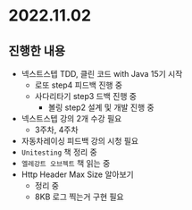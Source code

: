 # 2022.11.02

## 진행한 내용

- 넥스트스텝 TDD, 클린 코드 with Java 15기 시작
	- 로또 step4 피드백 진행 중
  - 사다리타기 step3 드백 진행 중
	- 볼링 step2 설계 및 개발 진행 중
- 넥스트스텝 강의 2개 수강 필요
	- 3주차, 4주차
- 자동차레이싱 피드백 강의 시청 필요
- `Unitesting` 책 정리 중
- `엘레강트 오브젝트` 책 읽는 중
- Http Header Max Size 알아보기
	- 정리 중
	- 8KB 로그 찍는거 구현 필요
